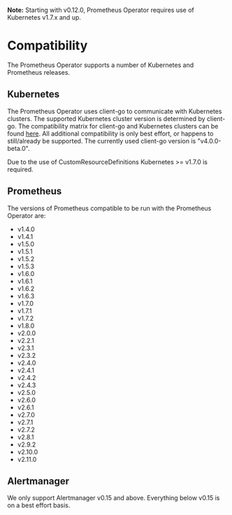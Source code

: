 <br>
<div class="alert alert-info" role="alert">
    <i class="fa fa-exclamation-triangle"></i><b> Note:</b> Starting with v0.12.0, Prometheus Operator requires use of Kubernetes v1.7.x and up.
</div>

# Compatibility

The Prometheus Operator supports a number of Kubernetes and Prometheus releases.

## Kubernetes

The Prometheus Operator uses client-go to communicate with Kubernetes clusters. The supported Kubernetes cluster version is determined by client-go. The compatibility matrix for client-go and Kubernetes clusters can be found [here](https://github.com/kubernetes/client-go#compatibility-matrix). All additional compatibility is only best effort, or happens to still/already be supported. The currently used client-go version is "v4.0.0-beta.0".

Due to the use of CustomResourceDefinitions Kubernetes >= v1.7.0 is required.

## Prometheus

The versions of Prometheus compatible to be run with the Prometheus Operator are:

* v1.4.0
* v1.4.1
* v1.5.0
* v1.5.1
* v1.5.2
* v1.5.3
* v1.6.0
* v1.6.1
* v1.6.2
* v1.6.3
* v1.7.0
* v1.7.1
* v1.7.2
* v1.8.0
* v2.0.0
* v2.2.1
* v2.3.1
* v2.3.2
* v2.4.0
* v2.4.1
* v2.4.2
* v2.4.3
* v2.5.0
* v2.6.0
* v2.6.1
* v2.7.0
* v2.7.1
* v2.7.2
* v2.8.1
* v2.9.2
* v2.10.0
* v2.11.0

## Alertmanager

We only support Alertmanager v0.15 and above. Everything below v0.15 is on a
best effort basis.
